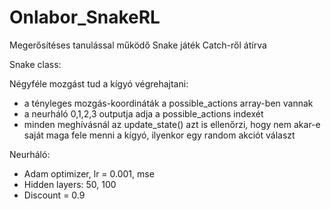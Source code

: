 # Onlabor_SnakeRL
Megerősítéses tanulással működő Snake játék Catch-ről átírva

Snake class:

Négyféle mozgást tud a kígyó végrehajtani:
- a tényleges mozgás-koordináták a possible_actions array-ben vannak
- a neurháló 0,1,2,3 outputja adja a possible_actions indexét
- minden meghívásnál az update_state() azt is ellenőrzi, hogy nem akar-e saját maga fele menni a kígyó,
  ilyenkor egy random akciót választ

Neurháló:
- Adam optimizer, lr = 0.001, mse
- Hidden layers: 50, 100
- Discount = 0.9
